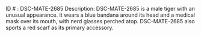 ID # : DSC-MATE-2685
Description: DSC-MATE-2685 is a male tiger with an unusual appearance. It wears a blue bandana around its head and a medical mask over its mouth, with nerd glasses perched atop. DSC-MATE-2685 also sports a red scarf as its primary accessory.